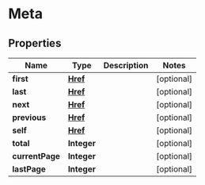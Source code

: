 

# Meta


## Properties

| Name | Type | Description | Notes |
|------------ | ------------- | ------------- | -------------|
|**first** | [**Href**](Href.md) |  |  [optional] |
|**last** | [**Href**](Href.md) |  |  [optional] |
|**next** | [**Href**](Href.md) |  |  [optional] |
|**previous** | [**Href**](Href.md) |  |  [optional] |
|**self** | [**Href**](Href.md) |  |  [optional] |
|**total** | **Integer** |  |  [optional] |
|**currentPage** | **Integer** |  |  [optional] |
|**lastPage** | **Integer** |  |  [optional] |



